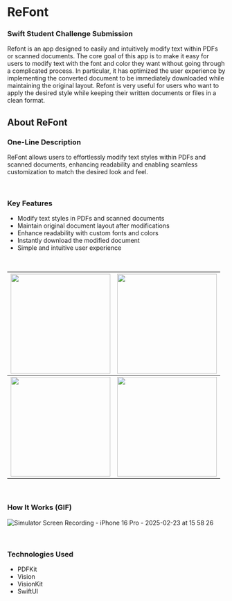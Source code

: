 # ReFont

### Swift Student Challenge Submission

Refont is an app designed to easily and intuitively modify text within PDFs or scanned documents. The core goal of this app is to make it easy for users to modify text with the font and color they want without going through a complicated process. In particular, it has optimized the user experience by implementing the converted document to be immediately downloaded while maintaining the original layout. Refont is very useful for users who want to apply the desired style while keeping their written documents or files in a clean format.

## About ReFont

### One-Line Description

ReFont allows users to effortlessly modify text styles within PDFs and scanned documents, enhancing readability and enabling seamless customization to match the desired look and feel.

<br/>

### Key Features

- Modify text styles in PDFs and scanned documents
- Maintain original document layout after modifications
- Enhance readability with custom fonts and colors
- Instantly download the modified document
- Simple and intuitive user experience

<br/>

| <img src = "https://github.com/user-attachments/assets/bef60ee8-246b-4951-9073-2e632edb0e08" width = "230"/>| <img src = "https://github.com/user-attachments/assets/207d8fbd-0d26-43d9-97ee-41b36aa65491" width = "230"/> |
|--------------------------------|--------------------------------|
| <img src = "https://github.com/user-attachments/assets/6cf0048a-cf9a-4494-8cc5-140192027709" width = "230"/> | <img src = "https://github.com/user-attachments/assets/a1f82003-cd1a-43a1-8f4f-3c1ecf203547" width = "230"/> |


<br/>

### How It Works (GIF)

![Simulator Screen Recording - iPhone 16 Pro - 2025-02-23 at 15 58 26](https://github.com/user-attachments/assets/a9e1d912-28c1-4194-bfd0-040ca8cb5b03)


<br/>

### Technologies Used

- PDFKit 
- Vision
- VisionKit 
- SwiftUI

